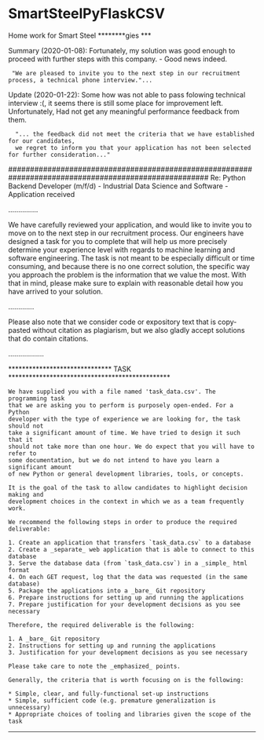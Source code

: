 # SmartSteelPyFlaskCSV
Home work for Smart Steel ********gies ***

Summary (2020-01-08): 
     Fortunately, my solution was good enough to proceed
     with further steps with this company. - Good news indeed.
     
     "We are pleased to invite you to the next step in our recruitment process, a technical phone interview."...

Update (2020-01-22): 
     Some how was not able to pass folowing technical interview :(, it seems there is still some place for improvement left.
     Unfortunately, Had not get any meaningful performance feedback from them.
     
      "... the feedback did not meet the criteria that we have established for our candidates,
      we regret to inform you that your application has not been selected for further consideration..."
      
######################################################################################################
Re: Python Backend Developer (m/f/d) - Industrial Data Science and Software - Application received

...............

We have carefully reviewed your application, and would like to invite you to move on to the next step in our
recruitment process. Our engineers have designed a task for you to complete that will help us more precisely
determine your experience level with regards to machine learning and software engineering. The task is not meant to
be especially difficult or time consuming, and because there is no one correct solution, the specific way you approach
the problem is the information that we value the most. With that in mind, please make sure to explain with reasonable
detail how you have arrived to your solution.

.............

Please also note that we consider code or expository text that is copy-pasted without
citation as plagiarism, but we also gladly accept solutions that do contain citations.

..................

****************************** TASK  ***********************************************

    We have supplied you with a file named 'task_data.csv'. The programming task
    that we are asking you to perform is purposely open-ended. For a Python
    developer with the type of experience we are looking for, the task should not
    take a significant amount of time. We have tried to design it such that it
    should not take more than one hour. We do expect that you will have to refer to
    some documentation, but we do not intend to have you learn a significant amount
    of new Python or general development libraries, tools, or concepts.

    It is the goal of the task to allow candidates to highlight decision making and
    development choices in the context in which we as a team frequently work.

    We recommend the following steps in order to produce the required deliverable:

    1. Create an application that transfers `task_data.csv` to a database
    2. Create a _separate_ web application that is able to connect to this database
    3. Serve the database data (from `task_data.csv`) in a _simple_ html format
    4. On each GET request, log that the data was requested (in the same database)
    5. Package the applications into a _bare_ Git repository
    6. Prepare instructions for setting up and running the applications
    7. Prepare justification for your development decisions as you see necessary

    Therefore, the required deliverable is the following:

    1. A _bare_ Git repository
    2. Instructions for setting up and running the applications
    3. Justification for your development decisions as you see necessary

    Please take care to note the _emphasized_ points.

    Generally, the criteria that is worth focusing on is the following:

    * Simple, clear, and fully-functional set-up instructions
    * Simple, sufficient code (e.g. premature generalization is unnecessary)
    * Appropriate choices of tooling and libraries given the scope of the task
********************************************************************************************************************
